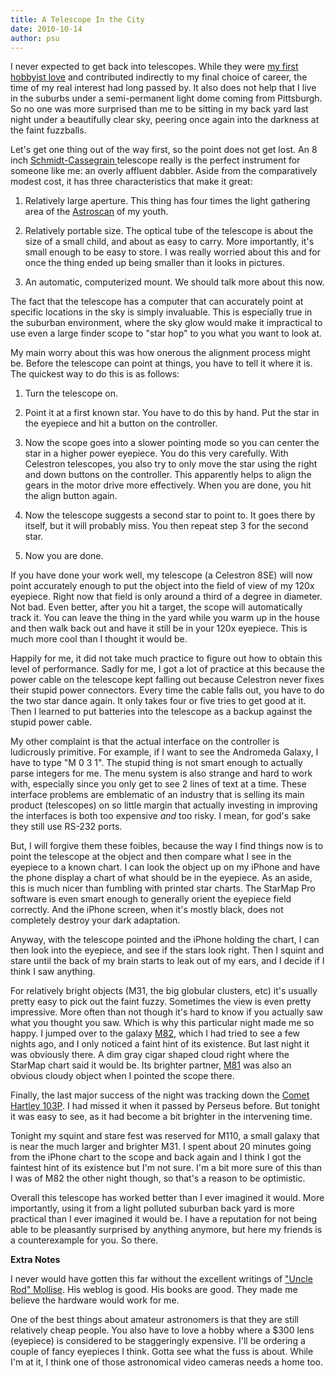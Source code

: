 ```yaml
---
title: A Telescope In the City
date: 2010-10-14
author: psu
---
```


I never expected to get back into telescopes. While they were <a href="http://tleaves.com/2010/07/28/mid-life-crisis/">my first hobbyist love</a> and contributed indirectly to my final choice of career, the time of my real interest had long passed by. It also does not help that I live in the suburbs under a semi-permanent light dome coming from Pittsburgh. So no one was more surprised than me to be sitting in my back yard last night under a beautifully clear sky, peering once again into the darkness at the faint fuzzballs. 

Let's get one thing out of the way first, so the point does not get lost. An 8 inch <a href="http://en.wikipedia.org/wiki/Schmidt–Cassegrain_telescope">Schmidt-Cassegrain </a> telescope really is the perfect instrument for someone like me: an overly affluent dabbler. Aside from the comparatively modest cost, it has three characteristics that make it great:

1. Relatively large aperture. This thing has four times the light gathering area of the <a href="http://www.scientificsonline.com/astroscan-plus-telescope.html">Astroscan</a> of my youth.

2. Relatively portable size. The optical tube of the telescope is about the size of a small child, and about as easy to carry. More importantly, it's small enough to be easy to store. I was really worried about this and for once the thing ended up being smaller than it looks in pictures.

3. An automatic, computerized mount. We should talk more about this now.

The fact that the telescope has a computer that can accurately point at specific locations in the sky is simply invaluable. This is especially true in the suburban environment, where the sky glow would make it impractical to use even a large finder scope to "star hop" to you what you want to look at. 

My main worry about this was how onerous the alignment process might be. Before the telescope can point at things, you have to tell it where it is. The quickest way to do this is as follows:

1. Turn the telescope on.

2. Point it at a first known star. You have to do this by hand. Put the star in the eyepiece and hit a button on the controller.

3. Now the scope goes into a slower pointing mode so you can center the star in a higher power eyepiece. You do this very carefully. With Celestron telescopes, you also try to only move the star using the right and down buttons on the controller. This apparently helps to align the gears in the motor drive more effectively. When you are done, you hit the align button again.

4. Now the telescope suggests a second star to point to. It goes there by itself, but it will probably miss. You then repeat step 3 for the second star.

5. Now you are done.

If you have done your work well, my telescope (a Celestron 8SE) will now point accurately enough to put the object into the field of view of my 120x eyepiece. Right now that field is only around a third of a degree in diameter. Not bad. Even better, after you hit a target, the scope will automatically track it. You can leave the thing in the yard while you warm up in the house and then walk back out and have it still be in your 120x eyepiece. This is much more cool than I thought it would be.

Happily for me, it did not take much practice to figure out how to obtain this level of performance. Sadly for me, I got a lot of practice at this because the power cable on the telescope kept falling out because Celestron never fixes their stupid power connectors. Every time the cable falls out, you have to do the two star dance again. It only takes four or five tries to get good at it. Then I learned to put batteries into the telescope as a backup against the stupid power cable.

My other complaint is that the actual interface on the controller is ludicrously primitive. For example, if I want to see the Andromeda Galaxy, I have to type "M 0 3 1". The stupid thing is not smart enough to actually parse integers for me. The menu system is also strange and hard to work with, especially since you only get to see 2 lines of text at a time. These interface problems are emblematic of an industry that is selling its main product (telescopes) on so little margin that actually investing in improving the interfaces is both too expensive <em>and</em> too risky. I mean, for god's sake they still use RS-232 ports.

But, I will forgive them these foibles, because the way I find things now is to point the telescope at the object and then compare what I see in the eyepiece to a known chart. I can look the object up on my iPhone and have the phone display a chart of what should be in the eyepiece.  As an aside, this is much nicer than fumbling with printed star charts. The StarMap Pro software is even smart enough to generally orient the eyepiece field correctly. And the iPhone screen, when it's mostly black, does not completely destroy your dark adaptation. 

Anyway, with the telescope pointed and the iPhone holding the chart, I can then look into the eyepiece, and see if the stars look right. Then I squint and stare until the back of my brain starts to leak out of my ears, and I decide if I think I saw anything. 

For relatively bright objects (M31, the big globular clusters, etc) it's usually pretty easy to pick out the faint fuzzy. Sometimes the view is even pretty impressive. More often than not though it's hard to know if you actually saw what you thought you saw. Which is why this particular night made me so happy. I jumped over to the galaxy <a href="http://seds.org/messier/m/m082.html">M82</a>, which I had tried to see a few nights ago, and I only noticed a faint hint of its existence. But last night it was obviously there. A dim gray cigar shaped cloud right where the StarMap chart said it would be. Its brighter partner, <a href="http://seds.org/messier/m/m081.html">M81</a> was also an obvious cloudy object when I pointed the scope there.

Finally, the last major success of the night was tracking down the <a href="http://en.wikipedia.org/wiki/103P/Hartley">Comet Hartley 103P</a>. I had missed it when it passed by Perseus before. But tonight it was easy to see, as it had become a bit brighter in the intervening time.

Tonight my squint and stare fest was reserved for M110, a small galaxy that is near the much larger and brighter M31. I spent about 20 minutes going  from the iPhone chart to the scope and back again and I think I got the faintest hint of its existence but I'm not sure. I'm a bit more sure of this than I was of M82 the other night though, so that's a reason to be optimistic.

Overall this telescope has worked better than I ever imagined it would. More importantly, using it from a light polluted suburban back yard is more practical than I ever imagined it would be. I have a reputation for not being able to be pleasantly surprised by anything anymore, but here my friends is a counterexample for you. So there.

<b>Extra Notes</b>

I never would have gotten this far without the excellent writings of <a href="http://uncle-rods.blogspot.com/">"Uncle Rod" Mollise</a>. His weblog is good. His books are good. They made me believe the hardware would work for me.

One of the best things about amateur astronomers is that they are still relatively cheap people. You also have to love a hobby where a $300 lens (eyepiece) is considered to be staggeringly expensive. I'll be ordering a couple of fancy eyepieces I think. Gotta see what the fuss is about. While I'm at it, I think one of those astronomical video cameras needs a home too.
